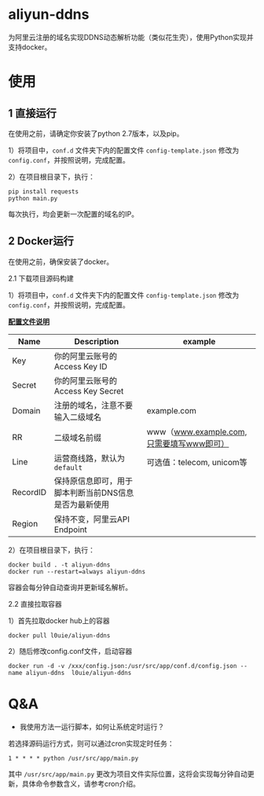 # aliyun-ddns

为阿里云注册的域名实现DDNS动态解析功能（类似花生壳），使用Python实现并支持docker。

# 使用

## 1 直接运行

在使用之前，请确定你安装了python 2.7版本，以及pip。

1）将项目中，`conf.d` 文件夹下内的配置文件 `config-template.json` 修改为 `config.conf`，并按照说明，完成配置。

2）在项目根目录下，执行：
```shell
pip install requests
python main.py
```

每次执行，均会更新一次配置的域名的IP。

## 2 Docker运行

在使用之前，确保安装了docker。

2.1 下载项目源码构建

1）将项目中，`conf.d` 文件夹下内的配置文件 `config-template.json` 修改为 `config.conf`，并按照说明，完成配置。

**[配置文件说明](https://help.aliyun.com/document_detail/29774.html?spm=a2c4g.11186623.2.20.fDjexq#%E9%94%99%E8%AF%AF%E7%A0%81)**

| Name | Description | example |
| --- | --- | --- |
| Key | 你的阿里云账号的Access Key ID |  |
| Secret | 你的阿里云账号的Access Key Secret |  |
| Domain | 注册的域名，注意不要输入二级域名 | example.com |
| RR | 二级域名前缀 | www（www.example.com,只需要填写www即可） |
| Line | 运营商线路，默认为`default` | 可选值：telecom, unicom等 |
| RecordID | 保持原信息即可，用于脚本判断当前DNS信息是否为最新使用 |  |
| Region | 保持不变，阿里云API Endpoint |  |



2）在项目根目录下，执行：

```
docker build . -t aliyun-ddns
docker run --restart=always aliyun-ddns

```

容器会每分钟自动查询并更新域名解析。

2.2 直接拉取容器

1）首先拉取docker hub上的容器

```shell
docker pull l0uie/aliyun-ddns
```

2）随后修改config.conf文件，启动容器

```shell
docker run -d -v /xxx/config.json:/usr/src/app/conf.d/config.json --name aliyun-ddns  l0uie/aliyun-ddns
```

# Q&A

* 我使用方法一运行脚本，如何让系统定时运行？

若选择源码运行方式，则可以通过cron实现定时任务：
```shell
1 * * * * python /usr/src/app/main.py
```

其中 `/usr/src/app/main.py` 更改为项目文件实际位置，这将会实现每分钟自动更新，具体命令参数含义，请参考cron介绍。

